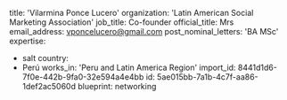 title: 'Vilarmina Ponce Lucero'
organization: 'Latin American Social Marketing Association'
job_title: Co-founder
official_title: Mrs
email_address: vponcelucero@gmail.com
post_nominal_letters: 'BA MSc'
expertise:
  - salt
country:
  - Perú
works_in: 'Peru and Latin America Region'
import_id: 8441d1d6-7f0e-442b-9fa0-32e594a4e4bb
id: 5ae015bb-7a1b-4c7f-aa86-1def2ac5060d
blueprint: networking
